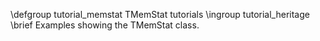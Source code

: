 \defgroup tutorial_memstat TMemStat tutorials
\ingroup tutorial_heritage
\brief Examples showing the TMemStat class.